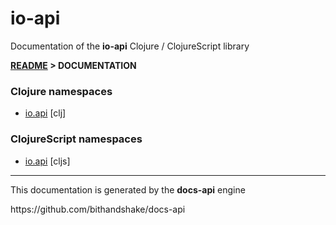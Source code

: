 
# <strong>io-api</strong>

<p>Documentation of the <strong>io-api</strong> Clojure / ClojureScript library</p>

<strong>[README](../README.md) > DOCUMENTATION</strong>

### Clojure namespaces

* [io.api](clj/io/API.md) [clj]

### ClojureScript namespaces

* [io.api](cljs/io/API.md) [cljs]

---

<p>This documentation is generated by the <strong>docs-api</strong> engine</p>
https://github.com/bithandshake/docs-api
